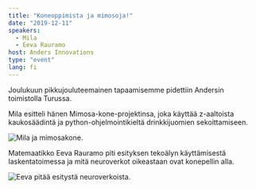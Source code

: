 ```yaml
---
title: "Koneoppimista ja mimosoja!"
date: "2019-12-11"
speakers:
  - Mila
  - Eeva Rauramo
host: Anders Innovations
type: "event"
lang: fi
---
```


Joulukuun pikkujouluteemainen tapaamisemme pidettiin Andersin toimistolla Turussa.

Mila esitteli hänen Mimosa-kone-projektinsa, joka käyttää z-aaltoista kaukosäädintä ja python-ohjelmointikieltä drinkkijuomien sekoittamiseen.

![Mila ja mimosakone.](mila.jpg)

Matemaatikko Eeva Rauramo piti esityksen tekoälyn käyttämisestä laskentatoimessa ja mitä neuroverkot oikeastaan ovat konepellin alla.

![Eeva pitää esitystä neuroverkoista.](eeva.jpg)

